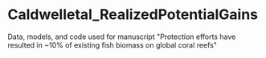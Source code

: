# Caldwelletal_RealizedPotentialGains
Data, models, and code used for manuscript "Protection efforts have resulted in ~10% of existing fish biomass on global coral reefs"
